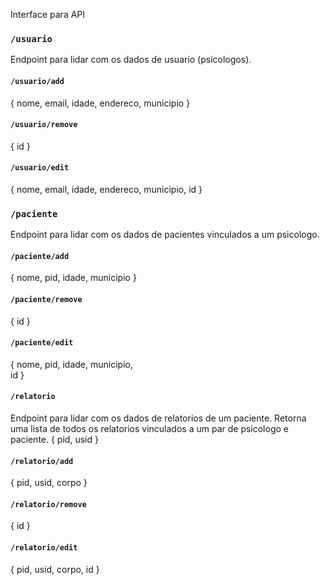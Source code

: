 Interface para API

### ``` /usuario ``` 
Endpoint para lidar com os dados de usuario (psicologos).

#### ``` /usuario/add ``` 
{
    nome,
    email, 
    idade, 
    endereco, 
    municipio
}
#### ``` /usuario/remove ``` 
{
    id
}
#### ``` /usuario/edit ``` 
{
    nome,
    email, 
    idade, 
    endereco, 
    municipio,
    id
}

### ``` /paciente ``` 
Endpoint para lidar com os dados de pacientes vinculados a um psicologo.

#### ``` /paciente/add ``` 
{
    nome, 
    pid, 
    idade, 
    municipio
}
#### ``` /paciente/remove ```
{
    id
}
#### ```/paciente/edit ```
{
    nome, 
    pid, 
    idade, 
    municipio,    
    id
}

#### ``` /relatorio ```
Endpoint para lidar com os dados de relatorios de um paciente. Retorna uma lista de todos os relatorios vinculados a um par de psicologo e paciente.
{
    pid,
    usid
}

#### ``` /relatorio/add ```
{
    pid, 
    usid, 
    corpo
}
#### ``` /relatorio/remove ```
{
    id
}
#### ``` /relatorio/edit ```
{
    pid, 
    usid, 
    corpo,
    id
}
